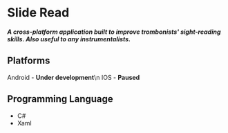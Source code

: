 # Slide Read
***A cross-platform application built to improve trombonists' sight-reading skills. Also useful to any instrumentalists.***

## Platforms
Android - **Under development**\n
IOS - **Paused**

## Programming Language
- C#
- Xaml
